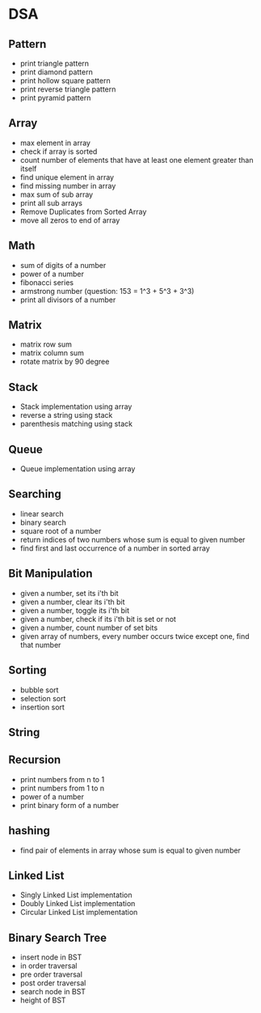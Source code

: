 # DSA

## Pattern
* print triangle pattern
* print diamond pattern
* print hollow square pattern
* print reverse triangle pattern
* print pyramid pattern

## Array
* max element in array
* check if array is sorted
* count number of elements that have at least one element greater than itself
* find unique element in array
* find missing number in array
* max sum of sub array
* print all sub arrays
* Remove Duplicates from Sorted Array
* move all zeros to end of array

## Math
* sum of digits of a number
* power of a number
* fibonacci series
* armstrong number (question: 153 = 1^3 + 5^3 + 3^3)
* print all divisors of a number

## Matrix
* matrix row sum
* matrix column sum
* rotate matrix by 90 degree

## Stack
* Stack implementation using array
* reverse a string using stack
* parenthesis matching using stack

## Queue
* Queue implementation using array

## Searching
* linear search
* binary search
* square root of a number
* return indices of two numbers whose sum is equal to given number
* find first and last occurrence of a number in sorted array

## Bit Manipulation
* given a number, set its i'th bit
* given a number, clear its i'th bit
* given a number, toggle its i'th bit
* given a number, check if its i'th bit is set or not
* given a number, count number of set bits
* given array of numbers, every number occurs twice except one, find that number

## Sorting
* bubble sort
* selection sort
* insertion sort

## String

## Recursion
* print numbers from n to 1
* print numbers from 1 to n
* power of a number
* print binary form of a number

## hashing
* find pair of elements in array whose sum is equal to given number


## Linked List
* Singly Linked List implementation
* Doubly Linked List implementation
* Circular Linked List implementation

## Binary Search Tree
* insert node in BST
* in order traversal
* pre order traversal
* post order traversal
* search node in BST
* height of BST